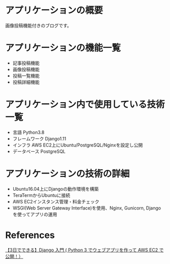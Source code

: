 # アプリケーションの概要
画像投稿機能付きのブログです。

# アプリケーションの機能一覧
- 記事投稿機能
- 画像投稿機能
- 投稿一覧機能
- 投稿詳細機能

# アプリケーション内で使用している技術一覧
- 言語 Python3.8
- フレームワーク Django1.11
- インフラ AWS EC2上にUbuntu/PostgreSQL/Nginxを設定し公開
- データベース PostgreSQL

# アプリケーションの技術の詳細
- Ubuntu16.04上にDjangoの動作環境を構築
- TeraTermからUbuntuに接続
- AWS EC2インスタンス管理・料金チェック
- WSGI(Web Server Gateway Interface)を使用、Nginx, Gunicorn, Djangoを使ってアプリの運用

# References
[【3日でできる】Django 入門 ( Python 3 でウェブアプリを作って AWS EC2 で公開！）](https://www.udemy.com/course/django-beginner/)
